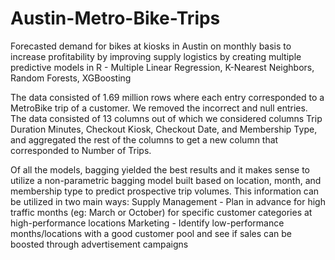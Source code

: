# Austin-Metro-Bike-Trips
Forecasted demand for bikes at kiosks in Austin on monthly basis to increase profitability by improving supply logistics by creating multiple predictive models in R - Multiple Linear Regression, K-Nearest Neighbors, Random Forests, XGBoosting

The data consisted of 1.69 million rows where each entry corresponded to a MetroBike trip of a customer. We removed the incorrect and null entries. The data consisted of 13 columns out of which we considered columns Trip Duration Minutes, Checkout Kiosk, Checkout Date, and Membership Type, and aggregated the rest of the columns to get a new column that corresponded to Number of Trips.

Of all the models, bagging yielded the best results and it makes sense to utilize a non-parametric bagging model built based on location, month, and membership type to predict prospective trip volumes. This information can be utilized in two main ways:
Supply Management - Plan in advance for high traffic months (eg: March or October) for specific customer categories at high-performance locations 
Marketing - Identify low-performance months/locations with a good customer pool and see if sales can be boosted through advertisement campaigns
